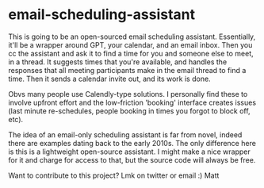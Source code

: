# email-scheduling-assistant

This is going to be an open-sourced email scheduling assistant. Essentially, it'll be a wrapper around GPT, your calendar, and an email inbox. Then you cc the assistant and ask it to find a time for you and someone else to meet, in a thread. It suggests times that you're available, and handles the responses that all meeting participants make in the email thread to find a time. Then it sends a calendar invite out, and its work is done.

Obvs many people use Calendly-type solutions. I personally find these to involve upfront effort and the low-friction 'booking' interface creates issues (last minute re-schedules, people booking in times you forgot to block off, etc). 

The idea of an email-only scheduling assistant is far from novel, indeed there are examples dating back to the early 2010s. The only difference here is this is a lightweight open-source assistant. I might make a nice wrapper for it and charge for access to that, but the source code will always be free.

Want to contribute to this project? Lmk on twitter or email :) Matt
